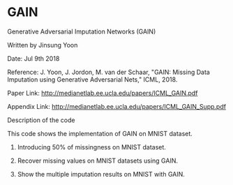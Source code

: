 # GAIN
Generative Adversarial Imputation Networks (GAIN)

Written by Jinsung Yoon

Date: Jul 9th 2018

Reference: J. Yoon, J. Jordon, M. van der Schaar, "GAIN: Missing Data Imputation using Generative Adversarial Nets," ICML, 2018.

Paper Link: http://medianetlab.ee.ucla.edu/papers/ICML_GAIN.pdf

Appendix Link: http://medianetlab.ee.ucla.edu/papers/ICML_GAIN_Supp.pdf

Description of the code

This code shows the implementation of GAIN on MNIST dataset.

1. Introducing 50% of missingness on MNIST dataset.

2. Recover missing values on MNIST datasets using GAIN.

3. Show the multiple imputation results on MNIST with GAIN.

